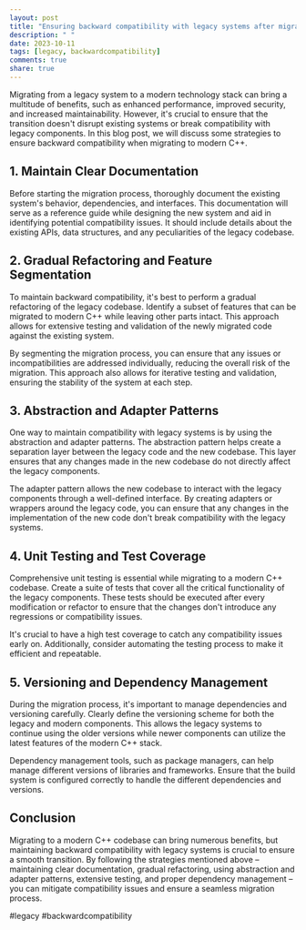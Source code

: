 ```yaml
---
layout: post
title: "Ensuring backward compatibility with legacy systems after migrating to modern C++"
description: " "
date: 2023-10-11
tags: [legacy, backwardcompatibility]
comments: true
share: true
---
```


Migrating from a legacy system to a modern technology stack can bring a multitude of benefits, such as enhanced performance, improved security, and increased maintainability. However, it's crucial to ensure that the transition doesn't disrupt existing systems or break compatibility with legacy components. In this blog post, we will discuss some strategies to ensure backward compatibility when migrating to modern C++.

## 1. Maintain Clear Documentation

Before starting the migration process, thoroughly document the existing system's behavior, dependencies, and interfaces. This documentation will serve as a reference guide while designing the new system and aid in identifying potential compatibility issues. It should include details about the existing APIs, data structures, and any peculiarities of the legacy codebase.

## 2. Gradual Refactoring and Feature Segmentation

To maintain backward compatibility, it's best to perform a gradual refactoring of the legacy codebase. Identify a subset of features that can be migrated to modern C++ while leaving other parts intact. This approach allows for extensive testing and validation of the newly migrated code against the existing system.

By segmenting the migration process, you can ensure that any issues or incompatibilities are addressed individually, reducing the overall risk of the migration. This approach also allows for iterative testing and validation, ensuring the stability of the system at each step.

## 3. Abstraction and Adapter Patterns

One way to maintain compatibility with legacy systems is by using the abstraction and adapter patterns. The abstraction pattern helps create a separation layer between the legacy code and the new codebase. This layer ensures that any changes made in the new codebase do not directly affect the legacy components.

The adapter pattern allows the new codebase to interact with the legacy components through a well-defined interface. By creating adapters or wrappers around the legacy code, you can ensure that any changes in the implementation of the new code don't break compatibility with the legacy systems.

## 4. Unit Testing and Test Coverage

Comprehensive unit testing is essential while migrating to a modern C++ codebase. Create a suite of tests that cover all the critical functionality of the legacy components. These tests should be executed after every modification or refactor to ensure that the changes don't introduce any regressions or compatibility issues.

It's crucial to have a high test coverage to catch any compatibility issues early on. Additionally, consider automating the testing process to make it efficient and repeatable.

## 5. Versioning and Dependency Management

During the migration process, it's important to manage dependencies and versioning carefully. Clearly define the versioning scheme for both the legacy and modern components. This allows the legacy systems to continue using the older versions while newer components can utilize the latest features of the modern C++ stack.

Dependency management tools, such as package managers, can help manage different versions of libraries and frameworks. Ensure that the build system is configured correctly to handle the different dependencies and versions.

## Conclusion

Migrating to a modern C++ codebase can bring numerous benefits, but maintaining backward compatibility with legacy systems is crucial to ensure a smooth transition. By following the strategies mentioned above – maintaining clear documentation, gradual refactoring, using abstraction and adapter patterns, extensive testing, and proper dependency management – you can mitigate compatibility issues and ensure a seamless migration process.

#legacy #backwardcompatibility